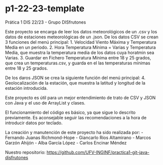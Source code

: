 # p1-22-23-template
Prática 1 DIS 22/23 - Grupo DISfrutones

Este proyecto se encarga de leer los datos meteorológicos de un .csv y los datos de estaciones meteorológicas de un .json.
De los datos CSV se crean 3 funciones del menú principal:
    1. Velocidad  Viento  Máxima  y  Temperatura  Media  en  un  periodo.
    2. Hora Temperatura Mínima = Varias y Temperatura Media, que muestra la temperatura media de los datos cuya horatmin sea Varias.
    3. Guardar  en  Fichero  Temperatura  Mínima  entre  18  y  25 grados, que crea un temperaturas.csv, y guarda en el las temperaturas mínimas entre 18 y 25 grados.

De los daros JSON se crea la siguiente función del menú principal:
    4. Geolocalización  de  la  estación, que muestra la latitud y longitud de la estación introducida.

Este proyecto es útil para un mejor entendimiento de trato de CSV y JSON con Java y el uso de ArrayList y clases.

El funcionamiento del código es básico, ya que sigue lo descrito previamente. Es aconsejable seguir las recomendaciones a la hora de introducir datos por teclado.

La creación y manutención de este proyecto ha sido realizada por:
    - Fernando Juanas Richmond-Hope
    - Giancarlo Rios Altamirano
    - Marcos Garzón Ahijón
    - Alba García López
    - Carlos Encinar Méndez

Nuestro repositorio: https://github.com/UFV-INGINF/practica1-git-java-disfrutones



